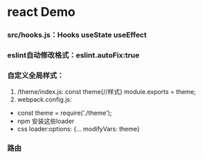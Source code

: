 # react Demo
### src/hooks.js：Hooks useState useEffect
### eslint自动修改格式：eslint.autoFix:true
### 自定义全局样式：
1. /theme/index.js: 
const theme{//样式} module.exports = theme;
2. webpack.config.js: 
- const theme = require('./theme');
- npm 安装这些loader
- css loader:options: {... modifyVars: theme}
### 路由